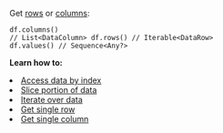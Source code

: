 <?xml version='1.0' encoding='UTF-8'?><topic xsi:noNamespaceSchemaLocation="https://resources.jetbrains.com/stardust/topic.v2.xsd" meta-keywords="" xmlns:xsi="http://www.w3.org/2001/XMLSchema-instance" id="access" title="Access Data" _md-based="true"> 
<p _o="97" _o-sc="4,0" _o-l="4" _o-e="5,0" _o-tl="-1" _o-s="4,0" _o-cl="0" id="cac7377">Get <a _o="101" _o-sc="4,5" LinkStatus="UNKNOWN" _o-l="4" _o-e="4,22" _o-tl="-1" _o-s="4,4" href="DataRow.md" _o-cl="4" id="2b108fc4">rows</a> or <a _o="123" _o-sc="4,27" LinkStatus="UNKNOWN" _o-l="4" _o-e="4,50" _o-tl="-1" _o-s="4,26" href="DataColumn.md" _o-cl="26" id="6010f6e7">columns</a>:</p>

<code _o="178" _o-sc="9,0" _o-l="8" _o-e="12,3" _o-tl="41" _o-s="8,0" style="block" _o-cl="0" id="655d5633" lang="kotlin">df.columns() // List&lt;DataColumn>
df.rows() // Iterable&lt;DataRow>
df.values() // Sequence&lt;Any?>
</code>

<p _o="300" _o-sc="16,0" _o-l="16" _o-e="17,0" _o-tl="-1" _o-s="16,0" _o-cl="0" id="b9242194"><b _o="300" _o-sc="16,2" _o-l="16" _o-e="16,17" _o-tl="-1" _o-s="16,0" _o-cl="0" id="197ed51d">Learn how to:</b></p>
<list _o="318" _o-sc="17,0" _o-l="17" _o-e="22,0" _o-tl="-1" _o-s="17,0" _o-cl="0" id="e86aac67">
<li _o="318" _o-sc="17,2" _o-l="17" _o-e="18,0" _o-tl="-1" _o-s="17,0" _o-cl="0" id="2f4c3722"><a _o="320" _o-sc="17,3" LinkStatus="UNKNOWN" _o-l="17" _o-e="17,37" _o-tl="-1" _o-s="17,2" href="indexing.md" _o-cl="2" id="52f2ed29">Access data by index</a></li>
<li _o="356" _o-sc="18,2" _o-l="18" _o-e="19,0" _o-tl="-1" _o-s="18,0" _o-cl="0" id="3680ef8d"><a _o="358" _o-sc="18,3" LinkStatus="UNKNOWN" _o-l="18" _o-e="18,37" _o-tl="-1" _o-s="18,2" href="slicing.md" _o-cl="2" id="e1f2f4d2">Slice portion of data</a></li>
<li _o="394" _o-sc="19,2" _o-l="19" _o-e="20,0" _o-tl="-1" _o-s="19,0" _o-cl="0" id="81f85efe"><a _o="396" _o-sc="19,3" LinkStatus="UNKNOWN" _o-l="19" _o-e="19,33" _o-tl="-1" _o-s="19,2" href="iterate.md" _o-cl="2" id="e38dd190">Iterate over data</a></li>
<li _o="428" _o-sc="20,2" _o-l="20" _o-e="21,0" _o-tl="-1" _o-s="20,0" _o-cl="0" id="6e9f1743"><a _o="430" _o-sc="20,3" LinkStatus="UNKNOWN" _o-l="20" _o-e="20,29" _o-tl="-1" _o-s="20,2" href="getRow.md" _o-cl="2" id="786c04f8">Get single row</a></li>
<li _o="458" _o-sc="21,2" _o-l="21" _o-e="22,0" _o-tl="-1" _o-s="21,0" _o-cl="0" id="4fa2aa9"><a _o="460" _o-sc="21,3" LinkStatus="UNKNOWN" _o-l="21" _o-e="21,36" _o-tl="-1" _o-s="21,2" href="getColumns.md" _o-cl="2" id="675df90a">Get single column</a></li>
</list>
</topic>